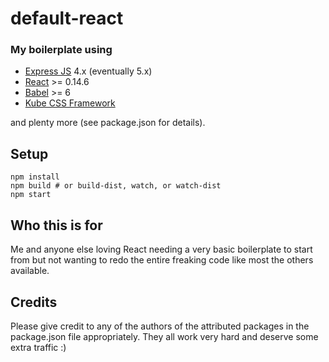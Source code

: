 # default-react

### My boilerplate using 
 - [Express JS](http://expressjs.com/) 4.x (eventually 5.x)
 - [React](https://facebook.github.io/react/) >= 0.14.6
 - [Babel](http://babeljs.io/) >= 6
 - [Kube CSS Framework](https://imperavi.com/kube/)

and plenty more (see package.json for details).

## Setup

```
npm install
npm build # or build-dist, watch, or watch-dist
npm start
```

## Who this is for

Me and anyone else loving React needing a very basic boilerplate to start from but not wanting to redo the entire freaking code like most the others available.

## Credits

Please give credit to any of the authors of the attributed packages in the package.json file appropriately.  They all work very hard and deserve some extra traffic :)
